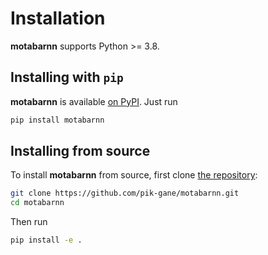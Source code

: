 Installation
============

**motabarnn** supports Python >= 3.8.

## Installing with `pip`

**motabarnn** is available [on PyPI](https://pypi.org/project/motabarnn/). Just run

```bash
pip install motabarnn
```

## Installing from source

To install **motabarnn** from source, first clone [the repository](https://github.com/pik-gane/motabarnn):

```bash
git clone https://github.com/pik-gane/motabarnn.git
cd motabarnn
```

Then run

```bash
pip install -e .
```
